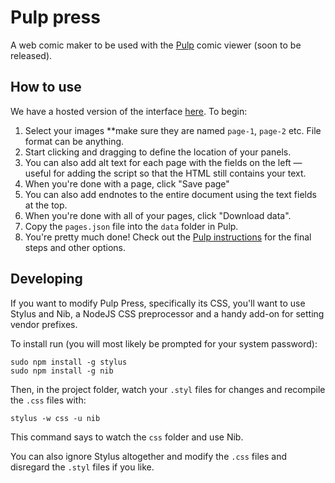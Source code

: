 Pulp press
===

A web comic maker to be used with the [Pulp](https://github.com/ajam/pulp) comic viewer (soon to be released).

## How to use

We have a hosted version of the interface [here](http://ajam.github.io/pulp-press). To begin:

1. Select your images **make sure they are named `page-1`, `page-2` etc. File format can be anything.
2. Start clicking and dragging to define the location of your panels.
3. You can also add alt text for each page with the fields on the left — useful for adding the script so that the HTML still contains your text.
4. When you're done with a page, click "Save page"
5. You can also add endnotes to the entire document using the text fields at the top.
6. When you're done with all of your pages, click "Download data".
7. Copy the `pages.json` file into the `data` folder in Pulp.
8. You're pretty much done! Check out the [Pulp instructions](http://github.com/ajam/pulp) for the final steps and other options.

## Developing

If you want to modify Pulp Press, specifically its CSS, you'll want to use Stylus and Nib, a NodeJS CSS preprocessor and a handy add-on for setting vendor prefixes. 

To install run (you will most likely be prompted for your system password):

````
sudo npm install -g stylus
sudo npm install -g nib

````

Then, in the project folder, watch your `.styl` files for changes and recompile the `.css` files with:

````
stylus -w css -u nib
````

This command says to watch the `css` folder and use Nib.


You can also ignore Stylus altogether and modify the `.css` files and disregard the `.styl` files if you like.

